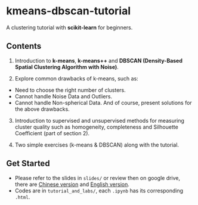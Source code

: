 # kmeans-dbscan-tutorial
A clustering tutorial with **scikit-learn** for beginners.

## Contents
1. Introduction to **k-means**, **k-means++** and **DBSCAN (Density-Based Spatial Clustering Algorithm with Noise)**.

2. Explore common drawbacks of k-means, such as:
  - Need to choose the right number of clusters.
  - Cannot handle Noise Data and Outliers.
  - Cannot handle Non-spherical Data.
And of course, present solutions for the above drawbacks.

3. Introduction to supervised and unsupervised methods for measuring cluster quality such as homogeneity, completeness and Silhouette Coefficient (part of section 2).

4. Two simple exercises (k-means & DBSCAN) along with the tutorial.

## Get Started
- Please refer to the slides in `slides/` or review then on google drive, there are [Chinese version](https://docs.google.com/presentation/d/1sgo4Bx0mF9fZXGZoD6F8wEUBPRWhR90ucoKwz8aLmCM/edit?usp=sharing) and [English version](https://docs.google.com/presentation/d/1o_rTjzkK7_q672rociNBu11R5dEDlACtrWrfR34FQ3s/edit?usp=sharing).
- Codes are in `tutorial_and_labs/`, each `.ipynb` has its corresponding `.html`.

